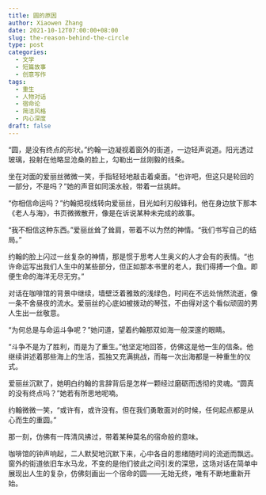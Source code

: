 ```yaml
---
title: 圆的原因
author: Xiaowen Zhang
date: 2021-10-12T07:00:00+08:00
slug: the-reason-behind-the-circle
type: post
categories:
  - 文学
  - 短篇故事
  - 创意写作
tags:
  - 重生
  - 人物对话
  - 宿命论
  - 简洁风格
  - 内心深度
draft: false
---
```


“圆，是没有终点的形状。”约翰一边凝视着窗外的街道，一边轻声说道。阳光透过玻璃，投射在他略显沧桑的脸上，勾勒出一丝刚毅的线条。

坐在对面的爱丽丝微微一笑，手指轻轻地敲击着桌面。“也许吧，但这只是轮回的一部分，不是吗？”她的声音如同溪水般，带着一丝挑衅。

“你相信命运吗？”约翰把视线转向爱丽丝，目光如利刃般锋利。他在身边放下那本《老人与海》，书页微微散开，像是在诉说某种未完成的故事。

“我不相信这种东西。”爱丽丝耸了耸肩，带着不以为然的神情。“我们书写自己的结局。”

约翰的脸上闪过一丝复杂的神情，那是惯于思考人生奥义的人才会有的表情。“也许命运写出我们人生中的某些部分，但正如那本书里的老人，我们得搏一个鱼。即便生命的海洋无尽无穷。”

对话在咖啡馆的背景中继续，墙壁泛着雅致的浅绿色，时间在不远处悄然流逝，像一条不舍昼夜的流水。爱丽丝的心底如被拨动的琴弦，不由得对这个看似顽固的男人生出一丝敬意。

“为何总是与命运斗争呢？”她问道，望着约翰那双如海一般深邃的眼睛。

“斗争不是为了胜利，而是为了重生。”他坚定地回答，仿佛这是他一生的信条。他继续讲述着那些海上的生活，孤独又充满挑战，而每一次出海都是一种重生的仪式。

爱丽丝沉默了，她明白约翰的言辞背后是怎样一颗经过磨砺而透彻的灵魂。“圆真的没有终点吗？”她若有所思地呢喃。

约翰微微一笑，“或许有，或许没有。但在我们勇敢面对的时候，任何起点都是从心而生的重圆。”

那一刻，仿佛有一阵清风拂过，带着某种莫名的宿命般的意味。

咖啡馆的钟声响起，二人默契地沉默下来，心中各自的思绪随时间的流逝而飘远。窗外的街道依旧车水马龙，不变的是他们彼此之间引发的深思，这场对话在简单中展现出人生的复杂，仿佛刻画出一个宿命的圆——无始无终，唯有不断地重新开始。